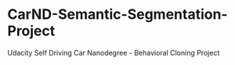 # CarND-Semantic-Segmentation-Project
Udacity Self Driving Car Nanodegree - Behavioral Cloning Project
